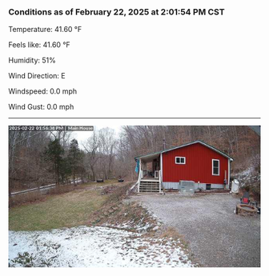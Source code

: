 ### Conditions as of February 22, 2025 at 2:01:54 PM CST 

Temperature: 41.60 &deg;F

Feels like: 41.60 &deg;F

Humidity: 51%

Wind Direction: E

Windspeed: 0.0 mph

Wind Gust: 0.0 mph

---

<img src="./images/latest.jpeg"/>

